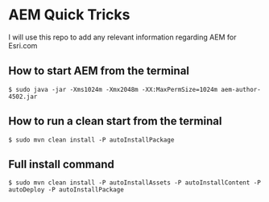 AEM Quick Tricks
========

I will use this repo to add any relevant information regarding AEM for Esri.com

## How to start AEM from the terminal

`$ sudo java -jar -Xms1024m -Xmx2048m -XX:MaxPermSize=1024m aem-author-4502.jar `

## How to run a clean start from the terminal

`$ sudo mvn clean install -P autoInstallPackage `

## Full install command

`$ sudo mvn clean install -P autoInstallAssets -P autoInstallContent -P autoDeploy -P autoInstallPackage `